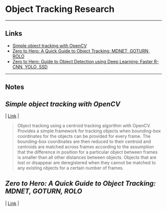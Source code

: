 # Object Tracking Research

---
## Links

- [Simple object tracking with OpenCV](https://www.pyimagesearch.com/2018/07/23/simple-object-tracking-with-opencv/) 
- [Zero to Hero: A Quick Guide to Object Tracking: MDNET, GOTURN, ROLO](https://cv-tricks.com/object-tracking/quick-guide-mdnet-goturn-rolo/)
- [Zero to Hero: Guide to Object Detection using Deep Learning: Faster R-CNN, YOLO, SSD](https://cv-tricks.com/object-detection/faster-r-cnn-yolo-ssd/)

---
## Notes

## *Simple object tracking with OpenCV*
| [Link](https://www.pyimagesearch.com/2018/07/23/simple-object-tracking-with-opencv/) |

  > Object tracking using a centroid tracking algorithm with OpenCV. Provides a simple framework for tracking objects when bounding-box coordinates for the objects can be provided for every frame. The bounding-box coordinates are then reduced to their centroid and centroids are matched across frames according to the assumption that the difference in position for a particular object between frames is smaller than all other distances between objects. Objects that are lost or disappear are deregistered when they cannot be matched to any existing objects for a certain number of frames. 


## *Zero to Hero: A Quick Guide to Object Tracking: MDNET, GOTURN, ROLO*
| [Link](https://cv-tricks.com/object-tracking/quick-guide-mdnet-goturn-rolo/) |

  > 